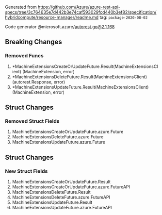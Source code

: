 Generated from https://github.com/Azure/azure-rest-api-specs/tree/3c764635e7d442b3e74caf593029fcd440b3ef82/specification/hybridcompute/resource-manager/readme.md tag: `package-2020-08-02`

Code generator @microsoft.azure/autorest.go@2.1.168

## Breaking Changes

### Removed Funcs

1. *MachineExtensionsCreateOrUpdateFuture.Result(MachineExtensionsClient) (MachineExtension, error)
1. *MachineExtensionsDeleteFuture.Result(MachineExtensionsClient) (autorest.Response, error)
1. *MachineExtensionsUpdateFuture.Result(MachineExtensionsClient) (MachineExtension, error)

## Struct Changes

### Removed Struct Fields

1. MachineExtensionsCreateOrUpdateFuture.azure.Future
1. MachineExtensionsDeleteFuture.azure.Future
1. MachineExtensionsUpdateFuture.azure.Future

## Struct Changes

### New Struct Fields

1. MachineExtensionsCreateOrUpdateFuture.Result
1. MachineExtensionsCreateOrUpdateFuture.azure.FutureAPI
1. MachineExtensionsDeleteFuture.Result
1. MachineExtensionsDeleteFuture.azure.FutureAPI
1. MachineExtensionsUpdateFuture.Result
1. MachineExtensionsUpdateFuture.azure.FutureAPI
